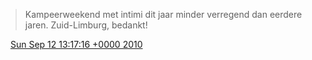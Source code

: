 > Kampeerweekend met intimi dit jaar minder verregend dan eerdere jaren\. Zuid\-Limburg, bedankt\!

<img src="../../media/tweet.ico" width="12" /> [Sun Sep 12 13:17:16 +0000 2010](https://twitter.com/DromerDenker/status/24282571249)